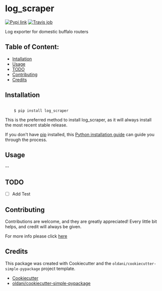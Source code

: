 # log_scraper


[![Pypi link](https://img.shields.io/pypi/v/log_scraper.svg)](https://pypi.python.org/pypi/log_scraper)
[![Travis job](https://img.shields.io/travis/sampathP/log_scraper.svg)](https://travis-ci.org/sampathP/log_scraper)




Log exporter for domestic buffalo routers

## Table of Content:

- [Intallation](#installation)
- [Usage](#usage)
- [TODO](#todo)
- [Contributing](#contributing)
- [Credits](#credits)

## Installation


```batch

    $ pip install log_scraper
```

This is the preferred method to install log_scraper, as it will always
install the most recent stable release.

If you don't have [pip](https://pip.pypa.io) installed, this 
[Python installation guide](http://docs.python-guide.org/en/latest/starting/installation/) 
can guide you through the process.

## Usage

--


## TODO

- [ ] Add Test


## Contributing

Contributions are welcome, and they are greatly appreciated! Every
little bit helps, and credit will always be given.

For more info please click [here](./CONTRIBUTING.md)


## Credits

This package was created with Cookiecutter and the `oldani/cookiecutter-simple-pypackage` project template.

- [Cookiecutter](https://github.com/audreyr/cookiecutter)
- [oldani/cookiecutter-simple-pypackage](https://github.com/oldani/cookiecutter-simple-pypackage)
